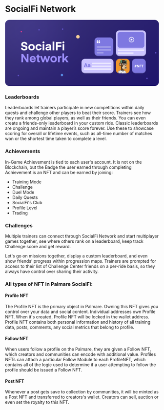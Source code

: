 # SocialFi Network

![](<../.gitbook/assets/Desktop - 6 (3).png>)

### **Leaderboards**

Leaderboards let trainers participate in new competitions within daily quests and challenge other players to beat their score. Trainers see how they rank among global players, as well as their friends. You can even create a friends-only leaderboard in your custom ride. Classic leaderboards are ongoing and maintain a player’s score forever. Use these to showcase scoring for overall or lifetime events, such as all-time number of matches won or the shortest time taken to complete a level.

### Achievements

In-Game Achievement is tied to each user's account. It is not on the Blockchain, but the Badge the user earned through completing Achievement is an NFT and can be earned by joining:

* Training Mode
* Challenge
* Duel Mode
* Daily Quests
* SocialFi's Club&#x20;
* Profile Level
* Trading&#x20;

### Challenges

Multiple trainers can connect through SocialFi Network and start multiplayer games together, see where others rank on a leaderboard, keep track Challenge score and get reward.

Let's go on missions together, display a custom leaderboard, and even show friends’ progress within progression maps. Trainers are prompted for access to their list of Challenge Center friends on a per-ride basis, so they always have control over sharing their activity.



### All types of NFT in Palmare SocialFi:

#### **Profile NFT**

The Profile NFT is the primary object in Palmare. Owning this NFT gives you control over your data and social content. Individual addresses own Profile NFT. When it's created, Profile NFT will be locked in the wallet address. Profile NFT contains both personal information and history of all training data, posts, comments, any social metrics that belong to profile.

#### **Follow NFT**

When users follow a profile on the Palmare, they are given a Follow NFT, which creators and communities can encode with additional value. Profiles NFTs can attach a particular Follow Module to each ProfileNFT, which contains all of the logic used to determine if a user attempting to follow the profile should be issued a Follow NFT.

#### **Post NFT**

Whenever a post gets save to collection by communities, it will be minted as a Post NFT and transferred to creators's wallet. Creators can sell, auction or even set the royalty to this NFT.
